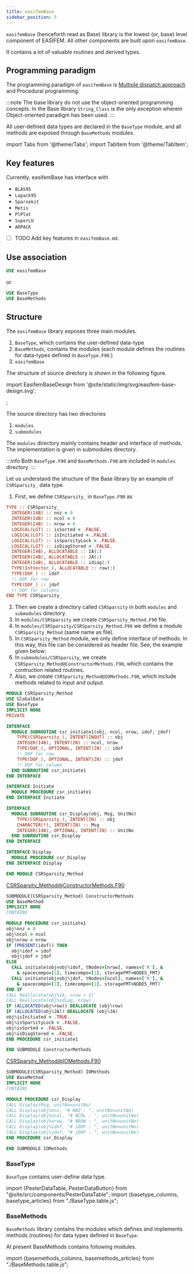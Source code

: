 ```yaml
---
title: easifemBase
sidebar_position: 5
---
```


<!-- markdownlint-disable MD041 MD013 MD033 MD012 -->

`easifemBase` (henceforth read as Base) library is the lowest (or, base) level component of EASIFEM. All other components are built upon `easifemBase`.

It contains a lot of valuable routines and derived types.

## Programming paradigm

The programming paradigm of `easifemBase` is [Multiple dispatch approach](https://en.wikipedia.org/wiki/Multiple_dispatch) and Procedural programming.

:::note
The base library do not use the object-oriented programming concepts. In the Base library `String_Class` is the only exception wherein Object-oriented paradigm has been used.
:::

All user-defined data types are declared in the `BaseType` module, and all methods are exposed through `BaseMethods` modules.

import Tabs from '@theme/Tabs';
import TabItem from '@theme/TabItem';

## Key features

Currently, easifemBase has interface with

- `BLAS95`
- `Lapack95`
- `Sparsekit`
- `Metis`
- `PlPlot`
- `SuperLU`
- `ARPACK`

- [ ] TODO Add key features in `easifemBase.md`.

## Use association

```fortran
USE easifemBase
```

or

```fortran
USE BaseType
USE BaseMethods
```

## Structure

The `easifemBase` library exposes three main modules.

1. `BaseType`, which contains the user-defined data-type
2. `BaseMethods`, contains the modules (each module defines the routines for data-types defined in `BaseType.F90`.)
3. `easifemBase`

The structure of source directory is shown in the following figure.

import EasifemBaseDesign from '@site/static/img/svg/easifem-base-design.svg';

<EasifemBaseDesign title="easifemBase design" className="logo" />;

The source directory has two directories

1. `modules`
2. `submodules`

The `modules` directory mainly contains header and interface of methods. The implementation is given in submodules directory.

:::info
Both `BaseType.F90` and `BaseMethods.F90` are included in `modules` directory.
:::

Let us understand the structure of the Base library by an example of `CSRSparsity_` data type.

1. First, we define `CSRSparsity_` in `BaseType.F90` as

<Tabs>
<TabItem value="interface" label="܀ BaseType.F90">

```fortran
TYPE :: CSRSparsity_
  INTEGER(I4B) :: nnz = 0
  INTEGER(I4B) :: ncol = 0
  INTEGER(I4B) :: nrow = 0
  LOGICAL(LGT) :: isSorted = .FALSE.
  LOGICAL(LGT) :: isInitiated = .FALSE.
  LOGICAL(LGT) :: isSparsityLock = .FALSE.
  LOGICAL(LGT) :: isDiagStored = .FALSE.
  INTEGER(I4B), ALLOCATABLE :: IA(:)
  INTEGER(I4B), ALLOCATABLE :: JA(:)
  INTEGER(I4B), ALLOCATABLE :: idiag(:)
  TYPE(IntVector_), ALLOCATABLE :: row(:)
  TYPE(DOF_) :: idof
  !! DOF for row
  TYPE(DOF_) :: jdof
  !! DOF for columns
END TYPE CSRSparsity_
```

</TabItem>

<TabItem value="close" label="↢ " default>

</TabItem>
</Tabs>

2. Then we create a directory called `CSRSparsity` in both `modules` and `submodules` directory.
3. In `modules/CSRSparsity` we create `CSRSparsity_Method.F90` file.
4. In `modules/CSRSparsity/CSRSparsity_Method.F90` we define a module `CSRSparsity_Method` (same name as file).
5. In `CSRSparsity_Method` module, we only define interface of methods. In this way, this file can be considered as header file. See, the example given below:
6. In `submodules/CSRSparsity`, we create `CSRSparsity_Method@ConstructorMethods.F90`, which contains the contruction related routines.
7. Also, we create `CSRSparsity_Method@IOMethods.F90`, which include methods related to input and output.

<Tabs>
<TabItem value="module" label="܀ CSRSparsity_Method">

```fortran
MODULE CSRSparsity_Method
USE GlobalData
USE BaseType
IMPLICIT NONE
PRIVATE

INTERFACE
  MODULE SUBROUTINE csr_initiate1(obj, ncol, nrow, idof, jdof)
    TYPE(CSRSparsity_), INTENT(INOUT) :: obj
    INTEGER(I4B), INTENT(IN) :: ncol, nrow
    TYPE(DOF_), OPTIONAL, INTENT(IN) :: idof
    !! DOF for row
    TYPE(DOF_), OPTIONAL, INTENT(IN) :: jdof
    !! DOF for column
  END SUBROUTINE csr_initiate1
END INTERFACE

INTERFACE Initiate
  MODULE PROCEDURE csr_initiate1
END INTERFACE Initiate

INTERFACE
  MODULE SUBROUTINE csr_Display(obj, Msg, UnitNo)
    TYPE(CSRSparsity_), INTENT(IN) :: obj
    CHARACTER(*), INTENT(IN) :: Msg
    INTEGER(I4B), OPTIONAL, INTENT(IN) :: UnitNo
  END SUBROUTINE csr_Display
END INTERFACE

INTERFACE Display
  MODULE PROCEDURE csr_Display
END INTERFACE Display

END MODULE CSRSparsity_Method
```

</TabItem>

<TabItem value="submodules" label="܀ ConstructorMethods.F90">

CSRSparsity_Method@ConstructorMethods.F90

```fortran
SUBMODULE(CSRSparsity_Method) ConstructorMethods
USE BaseMethod
IMPLICIT NONE
CONTAINS

MODULE PROCEDURE csr_initiate1
obj%nnz = 0
obj%ncol = ncol
obj%nrow = nrow
IF (PRESENT(idof)) THEN
  obj%idof = idof
  obj%jdof = jdof
ELSE
  CALL initiate(obj=obj%idof, tNodes=[nrow], names=['K'], &
    & spacecompo=[1], timecompo=[1], storageFMT=NODES_FMT)
  CALL initiate(obj=obj%jdof, tNodes=[ncol], names=['K'], &
    & spacecompo=[1], timecompo=[1], storageFMT=NODES_FMT)
END IF
CALL Reallocate(obj%IA, nrow + 1)
CALL Reallocate(obj%idiag, nrow)
IF (ALLOCATED(obj%row)) DEALLOCATE (obj%row)
IF (ALLOCATED(obj%JA)) DEALLOCATE (obj%JA)
obj%isInitiated = .TRUE.
obj%isSparsityLock = .FALSE.
obj%isSorted = .FALSE.
obj%isDiagStored = .FALSE.
END PROCEDURE csr_initiate1

END SUBMODULE ConstructorMethods
```

</TabItem>

<TabItem value="submodules2" label="܀ IOMethods">

CSRSparsity_Method@IOMethods.F90

```fortran
SUBMODULE(CSRSparsity_Method) IOMethods
USE BaseMethod
IMPLICIT NONE
CONTAINS

MODULE PROCEDURE csr_Display
CALL Display(Msg, unitNo=unitNo)
CALL Display(obj%nnz, "# NNZ : ", unitNo=unitNo)
CALL Display(obj%ncol, "# NCOL : ", unitNo=unitNo)
CALL Display(obj%nrow, "# NROW : ", unitNo=unitNo)
CALL Display(obj%idof, "# iDOF : ", unitNo=unitNo)
CALL Display(obj%jdof, "# jDOF : ", unitNo=unitNo)
END PROCEDURE csr_Display

END SUBMODULE IOMethods
```

</TabItem>

<TabItem value="close" label="↢ " default>

</TabItem>
</Tabs>

### BaseType

`BaseType` contains user-define data type.

import {PesterDataTable, PesterDataButton} from "@site/src/components/PesterDataTable";
import {basetype_columns, basetype_articles} from "./BaseType.table.js";

<PesterDataTable
  columns={basetype_columns}
  data={basetype_articles}
/>

### BaseMethods

`BaseMethods` library contains the modules which defines and implements methods (routines) for data types defined in `BaseType`.

At present BaseMethods contains following modules.

import {basemethods_columns, basemethods_articles} from "./BaseMethods.table.js";

<PesterDataTable
  columns={basemethods_columns}
  data={basemethods_articles}
/>
